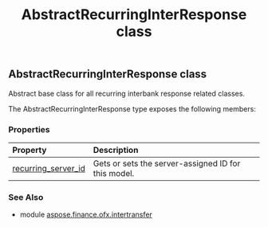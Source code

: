 ﻿---
title: AbstractRecurringInterResponse class
second_title: Aspose.Finance for Python via .NET API References
description: 
type: docs
weight: 40
url: /python-net/aspose.finance.ofx.intertransfer/abstractrecurringinterresponse/
is_root: false
---

## AbstractRecurringInterResponse class

Abstract base class for all recurring interbank response related classes.



The AbstractRecurringInterResponse type exposes the following members:

### Properties
| Property | Description |
| :- | :- |
| [recurring_server_id](/finance/python-net/aspose.finance.ofx.intertransfer/abstractrecurringinterresponse/recurring_server_id) | Gets or sets the server-assigned ID for this model. |


### See Also

* module [aspose.finance.ofx.intertransfer](../)
